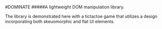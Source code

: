 #DOMINATE
#####A lightweight DOM manipulation library.

The library is demonstrated here with a tictactoe game that utilizes a design incorporating both skeuomorphic and flat UI elements.
